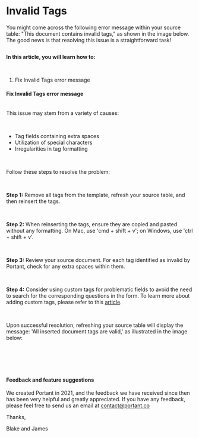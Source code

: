 # Invalid Tags

You might come across the following error message within your source table: "This document contains invalid tags," as shown in the image below. The good news is that resolving this issue is a straightforward task!&#x20;

<figure><img src="https://assets-global.website-files.com/5f3b57b5405f8bd0f98b5e14/65425696d2332131840a5dbc_4GIL0sATrAr4S8aeSm68MGfmM1iS0P5KYpLYfcZUb6siA5ZGZy0I62jq3hWYbCxOWlGYBNfXPPb2U5IU2pwfmnN2pTDscnDyajz2JqdGNnRDlqq4lzFXwvJ7ovtxS7Jl5CyfrJ2vLWfCsp-KaWnF1lE.png" alt=""><figcaption></figcaption></figure>

**In this article, you will learn how to:**

‍

1. Fix Invalid Tags error message

#### **Fix Invalid Tags error message**

\
This issue may stem from a variety of causes:

‍

* Tag fields containing extra spaces
* Utilization of special characters
* Irregularities in tag formatting

‍

Follow these steps to resolve the problem:

‍

**Step 1:** Remove all tags from the template, refresh your source table, and then reinsert the tags.

‍

**Step 2:** When reinserting the tags, ensure they are copied and pasted without any formatting. On Mac, use 'cmd + shift + v'; on Windows, use 'ctrl + shift + v'.

‍

**Step 3:** Review your source document. For each tag identified as invalid by Portant, check for any extra spaces within them.

‍

**Step 4:** Consider using custom tags for problematic fields to avoid the need to search for the corresponding questions in the form. To learn more about adding custom tags, please refer to this [article](https://www.portant.co/guide-article/editing-tag-names).

‍

Upon successful resolution, refreshing your source table will display the message: 'All inserted document tags are valid,' as illustrated in the image below:

<figure><img src="https://assets-global.website-files.com/5f3b57b5405f8bd0f98b5e14/65425695a0970b1eac7d9c6f_XAM-XroVbO9sXRyfpIAqS5dJ59h-9fOqO8MieNKLgUlaGpkD-nrbMZ1F0cXW4cUrxPSZ2VVhjLq21_uxSxg66dQp0nJkPU70c0hSkri0u_-yOXjL0xs1DeBzC464yXA65LXx8ikrLfZR2SCVkoqhClY.png" alt=""><figcaption></figcaption></figure>

‍

‍

#### **Feedback and feature suggestions**

We created Portant in 2021, and the feedback we have received since then has been very helpful and greatly appreciated. If you have any feedback, please feel free to send us an email at contact@portant.co

Thanks,

Blake and James

‍
